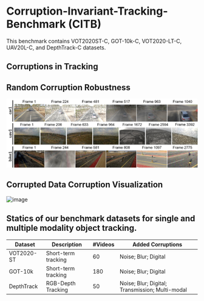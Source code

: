 # Corruption-Invariant-Tracking-Benchmark (CITB)

This benchmark contains VOT2020ST-C, GOT-10k-C, VOT2020-LT-C, UAV20L-C, and DepthTrack-C datasets.

## Corruptions in Tracking

## Random Corruption Robustness

![image](https://github.com/memoryunreal/Corruption-Invariant-Tracking-Benchmark/blob/main/randomuav.png)

## Corrupted Data Corruption Visualization

![image](https://github.com/memoryunreal/Corruption-Invariant-Tracking-Benchmark/blob/main/visualization.png)

## Statics of our benchmark datasets for single and multiple modality object tracking.
| Dataset                      | Description         | \#Videos | Added Corruptions                               |
|------------------------------|---------------------|----------|-------------------------------------------------|
| VOT2020-ST    | Short-term tracking | 60       | Noise; Blur; Digital                            |
| GOT-10k        | Short-term tracking | 180      | Noise; Blur; Digital                            |
| DepthTrack  | RGB-Depth Tracking  | 50       | Noise; Blur; Digital; Transmission; Multi-modal |

